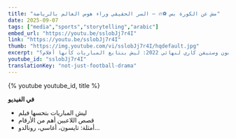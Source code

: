 ```yaml
---
title: "مش عن الكورة بس ⚽🔥 — السر الحقيقي وراء هوس العالم بالرياضة"
date: 2025-09-07
tags: ["media","sports","storytelling","arabic"]
embed_url: "https://youtu.be/sslobJj7r4I"
link: "https://youtu.be/sslobJj7r4I"
thumb: "https://img.youtube.com/vi/sslobJj7r4I/hqdefault.jpg"
excerpt: "الرياضة كمسرح للدراما الإنسانية—من مايك تايسون وستيفن كاري لنهائي 2022: ليش بنتابع المباريات كأنها أفلام؟"
youtube_id: "sslobJj7r4I"
translationKey: "not-just-football-drama"
---
```

{% youtube youtube_id, title %}

**في الفيديو**
- ليش المباريات بتحسها فيلم
- قصص اللاعبين أهم من الأرقام
- أمثلة: تايسون، أغاسي، رونالدو…

